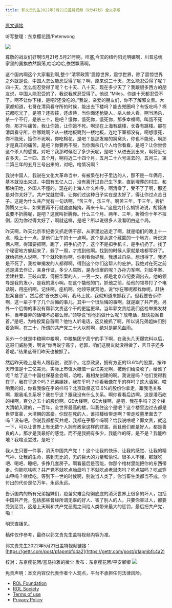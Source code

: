 ```yaml
---
title: 郭文贵先生2022年5月21日盖特视频（9分47秒）全文字版
---
```


[原文連接](https://gnews.org/zh-hans/2575073/)

听写整理：东京樱花团/Peterwong
 
![](https://assets.gnews.org/wp-content/uploads/2022/05/05223_1653187550.png)
 
尊敬的战友们好啊!5月21号,5月21号啊。哇塞,今天的纽约阳光明媚啊，川普总统家里的国旗依然飘荡,哈哈哈哈,依然飘荡啊。
 
这个国内啊这个大家看到啊,整个“清零政策”震惊世界，震惊世界，除了震惊世界之外就是说，中国人怎么能忍受得了呢？啊，原来说三十天，怎么能忍受得了呢？四十天，怎么能忍受得了呢？七十天、八十天，现在多少天了？我跟很多西方的朋友说，中国人能忍受的了，我说我就忍受得了。他说 “Miles，你连十天都忍受不了。啊不让你下楼，是吧?还没吃的。”我说，亲爱的朋友们，你不了解郭文贵。大家都知道，七哥在清风看守所的时候，能出去下楼吗？能去兜圈吗？有饭吃吗？棉花都吃光了，是吧？还挨揍，还虐待，当你面还枪毙人，杀人给人看，啊当场杀，杀一个不行，是杀三个，是吧？饿你，饿死你，饿死你，那多幸福啊，叫饿不死你，那才叫痛苦，我让你饿，让你饿不死。啊现在上海有跳楼，长春有跳楼。那在清风看守所，往哪跳啊？从一楼地板跳到一楼地板，连地下室都没有。啊想饿死，你不能死，饿你不死啊，你吃棉花，是吧？是那发霉的窝窝头，你也不能死，啊那才是真正的痛苦，是吧？你要再不服，当你面杀几个人给你看看，是吧？让你尝尝这个杀人的感觉，对吧？我那时候忍了多少天呢，是吧？从进去到出来，啊将近七百多天，二十四、五个月，啊将近二十四个月，五月二十六号进去的，五月三，第二第三年的五月三号出来的，对吧，啥情况啊？
 
我说中国人，我说在文化大革命当中，有被呆在村子里边的人，那不是一年俩月，基本就没出来过，中国有五亿人口，没有离开过自己生下来，直到埋葬的村庄，和那块田地，外国人不懂的，现在的上海人什么咋呼，啊清零了，受不了了啊，那还是对你太好了。共产党就觉得，让你们过这种日子实在是太好了，得让你过点苦日子。这是为什么共产党有一句话啊，“苦三年，乐三年。啊苦三年，干三年，折折腾腾又三年，如果要再不行就遮遮掩掩，再来十年。”这是为什么胡锦涛说，胡锦涛说要不折腾呢，是吧？这就叫折腾你。什么三个月、两年、三年，折腾你十年不拉倒，因为你过得太好了，啊就这样，是吧？所以说很多人没看明白这个局。
 
昨天啊，昨天北京市纪委又抓走俩干部，从家里边逃走了啊，就是咱们的晚上十一点，晚上十一点，是他们上午的十一点啊。这个是从这个藏匿的一个地方，听说这俩人啊，得知要抓啊，跑了，把手机扔了，这个不是扣手机卡，是手机扔了。找了个秘密地方躲起来了，躲了一周，才找到他啊。找到的时候人家就是啥都写好了。就给抓他人说啊，下个就轮到你啊，你别看你抓我，我想过自杀，想想得了。我还是不死了，我检举揭发的人都得啊，得到这个你们这帮人的庇护。我绝对在死之前还是进去作证，亲身作证，多少人腐败，是办谁案的呢？办孙力军啊、刘延平案、孟建柱案、王岐山案、傅振华案的人，一男一女，都是北京市纪委调出去。他的领导是我的发小，是我的发小啊。在这个撬他的门，抓他之前，给他的领导打了个电话啊，用座机啊，记住啊，座机啊。他领导就骂他，说“你在哪呢都找你呢，赶快投案自首”。然后说“首长放心啊，我马上就，我就知道来抓我了。但我要告诉你啊，这一辈子干了几个后悔的事儿。其中一个很后悔的事啊，就是跟了共产党。另外一个后悔的事没有帮郭文贵这个干的更猛更早。当年郭文贵给我们这检举揭发材料，当年要弄的话咱不必那么惨。”领导说“你他妈做什么呢？放电话，赶快投案自首。”是吧，为啥投案自首啊？他怕人听电话，这又被抓了啊。所以说兄弟姐妹们别着急啊，在二十，所谓的共产党二十大以前啊，绝对是腥风血雨。
 
另外一个就是中粮啊中粮啊，中粮集团宁高宁的手下啊，在我头几天爆完料以后，这哥们威胁我，啊说“你再说宁高宁，老郭，咱们这朋友就没得做了，苦日子还多着呢。”结果这哥们昨天也被抓了。
 
然后昨天晚上是有人跟我说，说那个。北京政泉，拥有方正的13.6%的股票，按昨天市值是十二亿美元，实际上市值大概值一百亿美元啊，被他们给没收了，给谁了呢？给了这个中国社保基金会啊，哈哈，戴相龙创建的啊。我说是吗？他们觉得我在乎，我在乎这个吗？兄弟姐妹，我在乎吗？你看我像在乎的样吗？这大酒窝，哎哟我的妈，你看我像在乎的样吗？北京政泉这13.6%的股份你拿走，跟我毛关系啊，跟我毛关系呀？我在乎这？跟我没有什么关系。啊你看看后边啊。这是潘石屹的楼啊，百分之五十的股份啊。GE大楼啊，GE大楼啊，是吧，我在乎吗？这个楼大清朝入建的，一百年，全世界最高的楼，叫我住这个是吧？这个楼里边过去都是世界富豪，大清朝的富豪。你现在死的人，谁把楼给带走啊？带走坟墓里面去了吗？没有吧。你说我都想灭共呢，我都在乎那个吗啊？给我说啥呢？郭文贵，就这一下，可以让世界上有无数个人拥有政泉这样的财富。而且他们都是好人，都是善良的人，那才是我最好的感觉。而不是我拥有多少，我能咋的呀，是不是？我能咋地？我啥没尝过，是吧？
 
我人生只要一件事，消灭中国共产党！！这个让我的快乐、让我的感觉、让我的精气神、让我的生命，感到无比的，无的巨大的力量和愉悦。很多人不懂，那就吃吧、喝吧、睡吧，多挣几套房子。啊看最后是否能，你那个棺材里能把你的东西带走。你能吃啥呢？共产党不就吃点胎盘吗？不就吃点老鼠肉吗？吃点猫吗？吃点穿山甲吗？继续吃。等到下一世的时候啊，别说当人类了，你当畜生类都当不成。你付出的代价是亿万年，永远永远。
 
告诉国内的所有兄弟姐妹们，疫苗灾难会彻彻底底的消灭世界上很多的坏人，包括中国共产党，包括那些曾经所谓无辜的好人、害了别人的人，只要你害过人，都要受到惩罚，这是上天啊和共产党恶魔之间给人类带来最大的惩罚，最后把共产党，啪！
 
明天直播见。
 
稿件仅作参考，最终以郭文贵先生盖特视频内容为准。
 
郭文贵先生2022年5月21日盖特视频链接：[https://gettr.com/post/p1apmbfc4a2](https://gettr.com/post/p1apmbfc4a2)
 
校对：东京樱花团/喜马拉雅的微尘
发布：东京樱花团/平安卿卿
 ![](https://assets.gnews.org/wp-content/uploads/2022/03/yht.jpg) 

免责声明：本文内容仅代表作者个人观点，平台不承担任何法律风险。
  
- [ROL Foundation](https://rolfoundation.org/)
- [ROL Society](https://rolsociety.org/)
- [Terms of use](https://gnews.org/terms-of-use-3/)
- [Privacy Policy](https://gnews.org/privacy-policy/)

